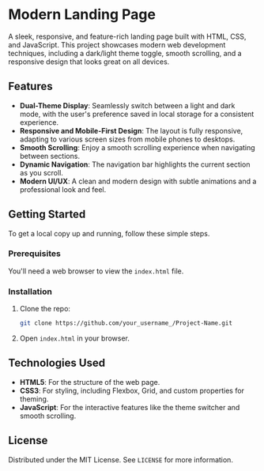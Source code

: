 # Modern Landing Page

A sleek, responsive, and feature-rich landing page built with HTML, CSS, and JavaScript. This project showcases modern web development techniques, including a dark/light theme toggle, smooth scrolling, and a responsive design that looks great on all devices.

## Features

- **Dual-Theme Display**: Seamlessly switch between a light and dark mode, with the user's preference saved in local storage for a consistent experience.
- **Responsive and Mobile-First Design**: The layout is fully responsive, adapting to various screen sizes from mobile phones to desktops.
- **Smooth Scrolling**: Enjoy a smooth scrolling experience when navigating between sections.
- **Dynamic Navigation**: The navigation bar highlights the current section as you scroll.
- **Modern UI/UX**: A clean and modern design with subtle animations and a professional look and feel.

## Getting Started

To get a local copy up and running, follow these simple steps.

### Prerequisites

You'll need a web browser to view the `index.html` file.

### Installation

1.  Clone the repo:
    ```sh
    git clone https://github.com/your_username_/Project-Name.git
    ```
2.  Open `index.html` in your browser.

## Technologies Used

-   **HTML5**: For the structure of the web page.
-   **CSS3**: For styling, including Flexbox, Grid, and custom properties for theming.
-   **JavaScript**: For the interactive features like the theme switcher and smooth scrolling.

## License

Distributed under the MIT License. See `LICENSE` for more information.
